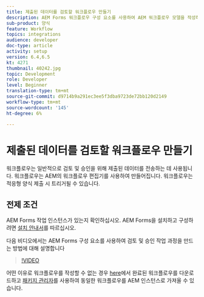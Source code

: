 ```yaml
---
title: 제출된 데이터를 검토할 워크플로우 만들기
description: AEM Forms 워크플로우 구성 요소를 사용하여 AEM 워크플로우 모델을 작성하여 제출된 데이터를 검토합니다.
sub-product: 양식
feature: Workflow
topics: integrations
audience: developer
doc-type: article
activity: setup
version: 6.4,6.5
kt: 4271
thumbnail: 40242.jpg
topic: Development
role: Developer
level: Beginner
translation-type: tm+mt
source-git-commit: d9714b9a291ec3ee5f3dba9723de72bb120d2149
workflow-type: tm+mt
source-wordcount: '145'
ht-degree: 6%

---
```



# 제출된 데이터를 검토할 워크플로우 만들기

워크플로우는 일반적으로 검토 및 승인을 위해 제출된 데이터를 전송하는 데 사용됩니다. 워크플로우는 AEM의 워크플로우 편집기를 사용하여 만들어집니다. 워크플로우는 적응형 양식 제출 시 트리거될 수 있습니다.

## 전제 조건

AEM Forms 작업 인스턴스가 있는지 확인하십시오. AEM Forms을 설치하고 구성하려면 [설치 안내서](https://docs.adobe.com/content/help/en/experience-manager-65/forms/install-aem-forms/osgi-installation/installing-configuring-aem-forms-osgi.html)를 따르십시오.

다음 비디오에서는 AEM Forms 구성 요소를 사용하여 검토 및 승인 작업 과정을 만드는 방법에 대해 설명합니다
>[!VIDEO](https://video.tv.adobe.com/v/40242/?quality=9&learn=on)


어떤 이유로 워크플로우를 작성할 수 없는 경우 [here](assets/review-submitted-data-workflow.zip)에서 완료된 워크플로우를 다운로드하고 [패키지 관리자](http://localhost:4502/crx/packmgr/index.jsp)를 사용하여 동일한 워크플로우를 AEM 인스턴스로 가져올 수 있습니다.



